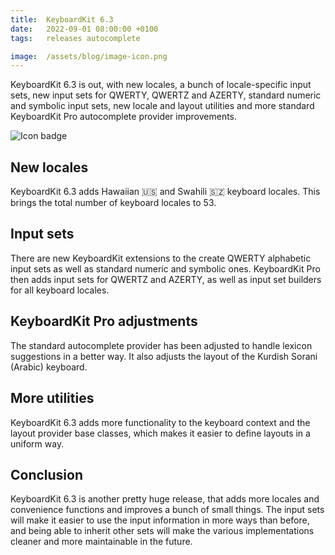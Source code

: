 ```yaml
---
title:  KeyboardKit 6.3
date:   2022-09-01 08:00:00 +0100
tags:   releases autocomplete

image:  /assets/blog/image-icon.png
---
```


KeyboardKit 6.3 is out, with new locales, a bunch of locale-specific input sets, new input sets for QWERTY, QWERTZ and AZERTY, standard numeric and symbolic input sets, new locale and layout utilities and more standard KeyboardKit Pro autocomplete provider improvements.

![Icon badge]({{page.image}})


## New locales

KeyboardKit 6.3 adds Hawaiian 🇺🇸 and Swahili 🇸🇿 keyboard locales. This brings the total number of keyboard locales to 53.


## Input sets

There are new KeyboardKit extensions to the create QWERTY alphabetic input sets as well as standard numeric and symbolic ones. KeyboardKit Pro then adds input sets for QWERTZ and AZERTY, as well as input set builders for all keyboard locales.


## KeyboardKit Pro adjustments

The standard autocomplete provider has been adjusted to handle lexicon suggestions in a better way. It also adjusts the layout of the Kurdish Sorani (Arabic) keyboard.


## More utilities

KeyboardKit 6.3 adds more functionality to the keyboard context and the layout provider base classes, which makes it easier to define layouts in a uniform way.


## Conclusion

KeyboardKit 6.3 is another pretty huge release, that adds more locales and convenience functions and improves a bunch of small things. The input sets will make it easier to use the input information in more ways than before, and being able to inherit other sets will make the various implementations cleaner and more maintainable in the future.